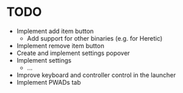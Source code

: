 # TODO
 - Implement add item button
   - Add support for other binaries (e.g. for Heretic)
 - Implement remove item button
 - Create and implement settings popover
 - Implement settings
   - ...
 - Improve keyboard and controller control in the launcher
 - Implement PWADs tab
